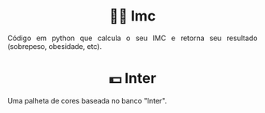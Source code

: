 <h1 text align= "center">🏋️‍♂️ Imc </h1>
<p text align= "justify"> Código em python que calcula o seu IMC e retorna seu resultado (sobrepeso, obesidade, etc).</p>

<h1 text align= "center">💵 Inter</h1>
<p text align= "justify">Uma palheta de cores baseada no banco "Inter".</p>

